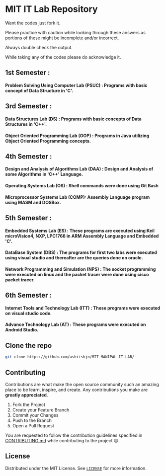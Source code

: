 # MIT IT Lab Repository

Want the codes just fork it.

Please practice with caution while looking through these answers as portions of these might be incomplete and/or incorrect.

Always double check the output.

While taking any of the codes please do acknowledge it.

## 1st Semester :

#### Problem Solving Using Computer Lab (PSUC) : Programs with basic concept of Data Structure in 'C'.

## 3rd Semester :

#### Data Structures Lab (DS) : Programs with basic concepts of Data Structures in 'C++'.

#### Object Oriented Programming Lab (OOP) : Programs in Java utilizing Object Oriented Programming concepts.

## 4th Semester :

#### Design and Analysis of Algorithms Lab (DAA) : Design and Analysis of some Algorithms in 'C++' Language.

#### Operating Systems Lab (OS) : Shell commands were done using Git Bash

#### Microprocessor Systems Lab (COMP): Assembly Language program using MASM and DOSBox.

## 5th Semester :

#### Embedded Systems Lab (ES) : These programs are executed using Keil microVision4, NXP, LPC1768 in ARM Assembly Language and Embedded 'C'.

#### DataBase System (DBS) : The programs for first two labs were executed using visual studio and thereafter are the queries done on oracle.

#### Network Programming and Simulation (NPS) : The socket programming were executed on linux and the packet tracer were done using cisco packet tracer.

## 6th Semester :

#### Internet Tools and Technology Lab (ITT) : These programs were executed on visual studio code.

#### Advance Technology Lab (AT) : These programs were executed on Android Studio.

## Clone the repo

```sh
git clone https://github.com/ashiishjn/MIT-MANIPAL-IT-LAB/
```

 <!-- CONTRIBUTING -->

## Contributing

Contributions are what make the open source community such an amazing place to be learn, inspire, and create. Any contributions you make are **greatly appreciated**.

1. Fork the Project
2. Create your Feature Branch
3. Commit your Changes
4. Push to the Branch
5. Open a Pull Request

You are requested to follow the contribution guidelines specified in [CONTRIBUTING.md](./CONTRIBUTING.md) while contributing to the project :smile:.

<!-- LICENSE -->

## License

Distributed under the MIT License. See [`LICENSE`](./LICENSE) for more information.
